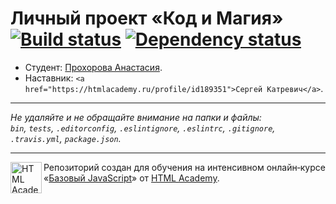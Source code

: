 # Личный проект «Код и Магия» [![Build status][travis-image]][travis-url] [![Dependency status][dependency-image]][dependency-url]

* Студент: [Прохорова Анастасия](https://up.htmlacademy.ru/javascript/6/user/70416).
* Наставник: `<a href="https://htmlacademy.ru/profile/id189351">Сергей Катревич</a>`.

---

_Не удаляйте и не обращайте внимание на папки и файлы:_<br>
_`bin`, `tests`, `.editorconfig`, `.eslintignore`, `.eslintrc`, `.gitignore`, `.travis.yml`, `package.json`._

---

<a href="https://htmlacademy.ru/intensive/javascript"><img align="left" width="50" height="50" title="HTML Academy" src="https://up.htmlacademy.ru/static/img/intensive/javascript/logo-for-github.svg"></a>

Репозиторий создан для обучения на интенсивном онлайн‑курсе «[Базовый JavaScript](https://htmlacademy.ru/intensive/javascript)» от [HTML Academy](https://htmlacademy.ru).

[travis-image]: https://travis-ci.org/htmlacademy-javascript/70416-code-and-magick.svg?branch=master
[travis-url]: https://travis-ci.org/htmlacademy-javascript/70416-code-and-magick
[dependency-image]: https://david-dm.org/htmlacademy-javascript/70416-code-and-magick.svg?style=flat-square
[dependency-url]: https://david-dm.org/htmlacademy-javascript/70416-code-and-magick
